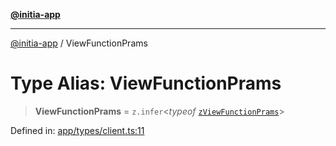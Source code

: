 [**@initia-app**](../types.md)

***

[@initia-app](../types.md) / ViewFunctionPrams

# Type Alias: ViewFunctionPrams

> **ViewFunctionPrams** = `z.infer`\<*typeof* [`zViewFunctionPrams`](../variables/zViewFunctionPrams.md)\>

Defined in: [app/types/client.ts:11](https://github.com/hanwong/app-v2/blob/087f9ea496ced31d9a3b187baa11cd5456705527/app/types/client.ts#L11)
